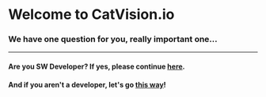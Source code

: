 # Welcome to CatVision.io

### We have one question for you, really important one...

---

#### Are you SW Developer? If yes, please continue [here](/guide/developer.md "Guide for Developers").

#### And if you aren't a developer, let's go [this way](/guide/for-non-developers.md "Guide for Non-Developers")!



